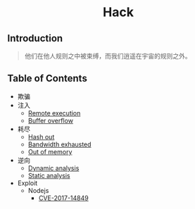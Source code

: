 <h1 style="text-align:center">Hack</h1>

## Introduction

> 他们在他人规则之中被束缚，而我们逍遥在宇宙的规则之外。


## Table of Contents

+ 欺骗
+ 注入
    + [Remote execution]()
    + [Buffer overflow]()
+ 耗尽
    + [Hash out]()
    + [Bandwidth exhausted]()
    + [Out of memory]()
+ 逆向
    + [Dynamic analysis]()
    + [Static analysis]()
+ Exploit
    + Nodejs
        + [CVE-2017-14849](/src/exploit/nodejs/CVE-2017-14849/README.md)